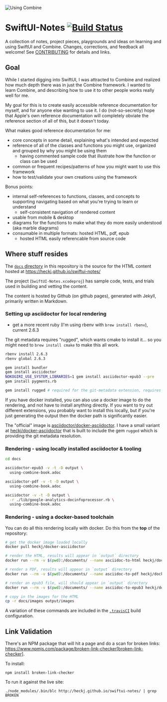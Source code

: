 ![Using Combine](https://raw.githubusercontent.com/heckj/swiftui-notes/master/Assets/Images/UsingCombineWithSwiftGitHubSocial.png)

# SwiftUI-Notes [![Build Status](https://travis-ci.org/heckj/swiftui-notes.svg?branch=master)](https://travis-ci.org/heckj/swiftui-notes)

A collection of notes, project pieces, playgrounds and ideas on learning and using SwiftUI and Combine.
Changes, corrections, and feedback all welcome! See [CONTRIBUTING](CONTRIBUTING.md) for details and links.

## Goal

While I started digging into SwiftUI, I was attracted to Combine and realized how much depth there was in just the Combine framework.
I wanted to learn Combine, and describing how to use it to other people works really well for me.

My goal for this is to create easily accessible reference documentation for myself, and for anyone else
wanting to use it. I do (not-so-secretly) hope that Apple's own reference documentation will completely
obviate the reference section of all of this, but it doesn't today.

What makes good reference documentation for me:

- core concepts in some detail, explaining what's intended and expected
- reference of all of the classes and functions you might use, organized and grouped by why you might be using them
  - having commented sample code that illustrate how the function or class can be used
- common or frequent recipes/patterns of how you might want to use this framework
- how to test/validate your own creations using the framework

Bonus points:

- internal self-references to functions, classes, and concepts to supporting navigating based on what you're trying to learn or understand
  - self-consistent navigation of rendered content
- usable from mobile & desktop
- diagrams for the functions to make what they do more easily understood (aka marble diagrams)
- consumable in multiple formats: hosted HTML, pdf, epub
  - hosted HTML easily referencable from source code

## Where stuff resides

The [`docs` directory](https://github.com/heckj/swiftui-notes/tree/master/docs) in this
repository is the source for the HTML content hosted at <https://heckj.github.io/swiftui-notes/>

The project (`SwiftUI-Notes.xcodeproj`) has sample code, tests, and trials used in building and vetting
the content.

The content is hosted by Github (on github pages), generated with Jekyll, primarily written in Markdown.

### Setting up asciidoctor for local rendering

- get a more recent ruby (I'm using rbenv with `brew install rbenv`), current 2.6.3

The git metadata requires "rugged", which wants cmake to install it... so you might need to
`brew install cmake` to make this all work.

```bash
rbenv install 2.6.3
rbenv global 2.6.3

gem install bundler
gem install asciidoctor
NOKOGIRI_USE_SYSTEM_LIBRARIES=1 gem install asciidoctor-epub3 --pre
gem install pygments.rb

gem install rugged # required for the git-metadata extension, requires 'cmake'
```

If you have docker installed, you can also use a docker image to do the rendering,
and not have to install anything directly. If you want to try out different extensions,
you probably want to install this locally, but if you're just generating the output
then the docker path is significantly easier.

The "official" image is [asciidoctor/docker-asciidoctor](https://hub.docker.com/r/asciidoctor/docker-asciidoctor/).
I have a small variant at [heckj/docker-asciidoctor](https://hub.docker.com/r/asciidoctor/docker-asciidoctor/)
that is built to include the gem `rugged` which is providing the git metadata resolution.

### Rendering - using locally installed asciidoctor & tooling

```bash
cd docs

asciidoctor-epub3 -v -t -D output \
  using-combine-book.adoc

asciidoctor-pdf -v -t -D output \
  using-combine-book.adoc

asciidoctor -v -t -D output \
  -r ./lib/google-analytics-docinfoprocessor.rb \
  using-combine-book.adoc
```

### Rendering - using a docker-based toolchain

You can do all this rendering locally with docker. Do this from the **top** of the repository:

```bash
# get the docker image loaded locally
docker pull heckj/docker-asciidoctor

# render the HTML, results will appear in `output` directory
docker run --rm -v $(pwd):/documents/ --name asciidoc-to-html heckj/docker-asciidoctor asciidoctor -v -t -D /documents/output -r ./docs/lib/google-analytics-docinfoprocessor.rb docs/using-combine-book.adoc

# render a PDF, results will appear in `output` directory
docker run --rm -v $(pwd):/documents/ --name asciidoc-to-pdf heckj/docker-asciidoctor asciidoctor-pdf -v -t -D /documents/output docs/using-combine-book.adoc

# render an epub3 file, will should appear in `output` directory
docker run --rm -v $(pwd):/documents/ --name asciidoc-to-epub3 heckj/docker-asciidoctor asciidoctor-epub3 -v -t -D /documents/output docs/using-combine-book.adoc

# copy in the images for the HTML
cp -r docs/images output/images
```

A variation of these commands are included in the [`.travisCI`](.travis.yml) build configuration.

## Link Validation

There's an NPM package that will hit a page and do a scan for broken links: https://www.npmjs.com/package/broken-link-checker[broken-link-checker].

To install:

    npm install broken-link-checker

To run it against the live site:

    ./node_modules/.bin/blc http://heckj.github.io/swiftui-notes/ | grep BROKEN
